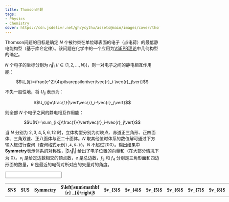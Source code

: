 ```yaml
---
title: Thomson问题
tags: 
- Physics
- Chemistry
cover: https://cdn.jsdelivr.net/gh/ycythu/assets@main/images/cover/thomson.png
---
```


Thomson问题的目标是确定 $N$ 个被约束在单位球表面的电子（点电荷）的最低静电能构型（基于库仑定律）。该问题在化学中的一个应用为[VSEPR理论](https://en.wikipedia.org/wiki/VSEPR_theory)中几何构型的确定。
<!--more-->

$N$ 个电子的坐标分别为 $\vec{r}_i\ (i\in\{1,2,\dots,N\})$，则一对电子之间的静电相互作用能：

$$U_{ij}=\frac{e^2}{4\pi\varepsilon\vert\vec{r}_i-\vec{r}_j\vert}$$

不失一般性地，将 $U_{ij}$ 表示为：

$$U_{ij}=\frac{1}{\vert\vec{r}_i-\vec{r}_j\vert}$$

则全部 $N$ 个电子之间的静电相互作用能：

$$U(N)=\sum_{i<j}\frac{1}{\vert\vec{r}_i-\vec{r}_j\vert}$$

当 $N$ 分别为 $2,3,4,5,6,12$ 时，立体构型分别为对映点、赤道正三角形、正四面体、三角双锥、正八面体与正二十面体。$N$ 取其他值时体系的数值解可通过下方输入框进行查询（查询格式示例`1,4,6-10`，$N$ 不超过200）。输出结果中**Symmetry**表示体系的对称性，$\vert\sum\vec{r}_i\vert$ 给出了电子位置的向量和（在大部分情况下为 $0$）。$v_i$ 是给定边数相交的顶点数，$e$ 是总边数，$f_3$ 和 $f_4$ 分别是三角形面和四边形面的数量，$\theta$ 是最近的电荷对所对应的矢量对的角度。

<style>
	#Thomson {
		font-family: Times New Roman, serif;
		font-size: 16px;
		width: 100%;
		display: table;
	}
	#Thomson tbody tr td {
		text-align: center;
	}
</style>
<input type="text" id="index" name="index" onchange="getData()"/>
<a class="button button--success button--pill" onclick="getData()"><i class="fas fa-search"></i></a>
<table id="Thomson"><tbody><tr><th>$N$</th><th>$U$</th><th>Symmetry</th><th>$\left|\sum\mathbf {r} _{i}\right|$</th><th>$v_{3}$</th><th>$v_{4}$</th><th>$v_{5}$</th><th>$v_{6}$</th><th>$v_{7}$</th><th>$v_{8}$</th><th>$e$</th><th>$f_3$</th><th>$f_4$</th><th>$\theta$</th></tr></tbody></table>

<script>
function getData(str) {
	refresh();
	let flg = 1;
	index_arr = parseRangeString(input_box.value.replaceAll('，',',').replaceAll(' ',','));
	for (let i = 0; i < index_arr.length; i++) {
		index = index_arr[i];
		rowData = index > 1 && index < 200 ? data[index].split(',') : "";
		if (rowData.length == 0 && flg == 1) {
			flg = 0;
			alert("暂未收录该数据");
		}
		else {
			var newRow = table.insertRow(-1);
			for (let j = 0; j < rowData.length; j++) {
				let cell = newRow.insertCell(j);
				cell.innerHTML = rowData[j];
			}
		}
	}
}

function parseRangeString(input) {
    const result = [];
    input.split(',').forEach(part => {
        if (part.includes('-')) {
            const [start, end] = part.split('-').map(Number);
            if (!isNaN(start) && !isNaN(end) && start <= end) {
                for (let i = start; i <= end; i++) {
                    result.push(i);
                }
            }
        } else {
            const num = Number(part);
            if (!isNaN(num)) {
                result.push(num);
            }
        }
    });
    return result;
}

function refresh() {
	const rows = table.rows;
    for (let i = rows.length - 1; i > 0; i--) {
        table.deleteRow(i);
    }
}
const table = document.getElementById('Thomson');
const input_box = document.getElementById('index');
const data = [
	"","",
	"2,0.500000000,D_{\infty h},0,–,–,–,–,–,–,2,–,–,180.000°",
	"3,1.732050808,D_{3h},0,–,–,–,–,–,–,3,2,–,120.000°",
	"4,3.674234614,T_{d},0,4,0,0,0,0,0,6,4,0,109.471°",
	"5,6.474691495,D_{3h},0,2,3,0,0,0,0,9,6,0,90.000°",
	"6,9.985281374,O_{h},0,0,6,0,0,0,0,12,8,0,90.000°",
	"7,14.452977414,D_{5h},0,0,5,2,0,0,0,15,10,0,72.000°",
	"8,19.675287861,D_{4d},0,0,8,0,0,0,0,16,8,2,71.694°",
	"9,25.759986531,D_{3h},0,0,3,6,0,0,0,21,14,0,69.190°",
	"10,32.716949460,D_{4d},0,0,2,8,0,0,0,24,16,0,64.996°",
	"11,40.596450510,C_{2v},0.013219635,0,2,8,1,0,0,27,18,0,58.540°",
	"12,49.165253058,I_h,0,0,0,12,0,0,0,30,20,0,63.435°",
	"13,58.853230612,C_{2v},0.008820367,0,1,10,2,0,0,33,22,0,52.317°",
	"14,69.306363297,D_{6d},0,0,0,12,2,0,0,36,24,0,52.866°",
	"15,80.670244114,D_{3},0,0,0,12,3,0,0,39,26,0,49.225°",
	"16,92.911655302,T,0,0,0,12,4,0,0,42,28,0,48.936°",
	"17,106.050404829,D_{5h},0,0,0,12,5,0,0,45,30,0,50.108°",
	"18,120.084467447,D_{4d},0,0,2,8,8,0,0,48,32,0,47.534°",
	"19,135.089467557,C_{2v},0.000135163,0,0,14,5,0,0,50,32,1,44.910°",
	"20,150.881568334,D_{3h},0,0,0,12,8,0,0,54,36,0,46.093°",
	"21,167.641622399,C_{2v},0.001406124,0,1,10,10,0,0,57,38,0,44.321°",
	"22,185.287536149,T_{d},0,0,0,12,10,0,0,60,40,0,43.302°",
	"23,203.930190663,D_{3},0,0,0,12,11,0,0,63,42,0,41.481°",
	"24,223.347074052,O,0,0,0,24,0,0,0,60,32,6,42.065°",
	"25,243.812760299,C_{s},0.001021305,0,0,14,11,0,0,68,44,1,39.610°",
	"26,265.133326317,C_{2},0.001919065,0,0,12,14,0,0,72,48,0,38.842°",
	"27,287.302615033,D_{5h},0,0,0,12,15,0,0,75,50,0,39.940°",
	"28,310.491542358,T,0,0,0,12,16,0,0,78,52,0,37.824°",
	"29,334.634439920,D_{3},0,0,0,12,17,0,0,81,54,0,36.391°",
	"30,359.603945904,D_{2},0,0,0,12,18,0,0,84,56,0,36.942°",
	"31,385.530838063,C_{3v},0.003204712,0,0,12,19,0,0,87,58,0,36.373°",
	"32,412.261274651,I_h,0,0,0,12,20,0,0,90,60,0,37.377°",
	"33,440.204057448,C_{s},0.004356481,0,0,15,17,1,0,92,60,1,33.700°",
	"34,468.904853281,D_{2},0,0,0,12,22,0,0,96,64,0,33.273°",
	"35,498.569872491,C_{2},0.000419208,0,0,12,23,0,0,99,66,0,33.100°",
	"36,529.122408375,D_{2},0,0,0,12,24,0,0,102,68,0,33.229°",
	"37,560.618887731,D_{5h},0,0,0,12,25,0,0,105,70,0,32.332°",
	"38,593.038503566,D_{6d},0,0,0,12,26,0,0,108,72,0,33.236°",
	"39,626.389009017,D_{3h},0,0,0,12,27,0,0,111,74,0,32.053°",
	"40,660.675278835,T_{d},0,0,0,12,28,0,0,114,76,0,31.916°",
	"41,695.916744342,D_{3h},0,0,0,12,29,0,0,117,78,0,31.528°",
	"42,732.078107544,D_{5h},0,0,0,12,30,0,0,120,80,0,31.245°",
	"43,769.190846459,C_{2v},0.000399668,0,0,12,31,0,0,123,82,0,30.867°",
	"44,807.174263085,O_{h},0,0,0,24,20,0,0,120,72,6,31.258°",
	"45,846.188401061,D_{3},0,0,0,12,33,0,0,129,86,0,30.207°",
	"46,886.167113639,T,0,0,0,12,34,0,0,132,88,0,29.790°",
	"47,927.059270680,C_{s},0.002482914,0,0,14,33,0,0,134,88,1,28.787°",
	"48,968.713455344,O,0,0,0,24,24,0,0,132,80,6,29.690°",
	"49,1011.557182654,C_{3},0.001529341,0,0,12,37,0,0,141,94,0,28.387°",
	"50,1055.182314726,D_{6d},0,0,0,12,38,0,0,144,96,0,29.231°",
	"51,1099.819290319,D_{3},0,0,0,12,39,0,0,147,98,0,28.165°",
	"52,1145.418964319,C_{3},0.000457327,0,0,12,40,0,0,150,100,0,27.670°",
	"53,1191.922290416,C_{2v},0.000278469,0,0,18,35,0,0,150,96,3,27.137°",
	"54,1239.361474729,C_{2},0.000137870,0,0,12,42,0,0,156,104,0,27.030°",
	"55,1287.772720783,C_{2},0.000391696,0,0,12,43,0,0,159,106,0,26.615°",
	"56,1337.094945276,D_{2},0,0,0,12,44,0,0,162,108,0,26.683°",
	"57,1387.383229253,D_3,0,0,0,12,45,0,0,165,110,0,26.702°",
	"58,1438.618250640,D_{2},0,0,0,12,46,0,0,168,112,0,26.155°",
	"59,1490.773335279,C_{2},0.000154286,0,0,14,43,2,0,171,114,0,26.170°",
	"60,1543.830400976,D_{3},0,0,0,12,48,0,0,174,116,0,25.958°",
	"61,1597.941830199,C_{1},0.001091717,0,0,12,49,0,0,177,118,0,25.392°",
	"62,1652.909409898,D_5,0,0,0,12,50,0,0,180,120,0,25.880°",
	"63,1708.879681503,D_3,0,0,0,12,51,0,0,183,122,0,25.257°",
	"64,1765.802577927,D_2,0,0,0,12,52,0,0,186,124,0,24.920°",
	"65,1823.667960264,C_2,0.000399515,0,0,12,53,0,0,189,126,0,24.527°",
	"66,1882.441525304,C_2,0.000776245,0,0,12,54,0,0,192,128,0,24.765°",
	"67,1942.122700406,D_5,0,0,0,12,55,0,0,195,130,0,24.727°",
	"68,2002.874701749,D_2,0,0,0,12,56,0,0,198,132,0,24.433°",
	"69,2064.533483235,D_3,0,0,0,12,57,0,0,201,134,0,24.137°",
	"70,2127.100901551,D_{2d},0,0,0,12,50,0,0,200,128,4,24.291°",
	"71,2190.649906425,C_2,0.001256769,0,0,14,55,2,0,207,138,0,23.803°",
	"72,2255.001190975,I,0,0,0,12,60,0,0,210,140,0,24.492°",
	"73,2320.633883745,C_2,0.001572959,0,0,12,61,0,0,213,142,0,22.810°",
	"74,2387.072981838,C_2,0.000641539,0,0,12,62,0,0,216,144,0,22.966°",
	"75,2454.369689040,D_3,0,0,0,12,63,0,0,219,146,0,22.736°",
	"76,2522.674871841,C_2,0.000943474,0,0,12,64,0,0,222,148,0,22.886°",
	"77,2591.850152354,D_5,0,0,0,12,65,0,0,225,150,0,23.286°",
	"78,2662.046474566,T_h,0,0,0,12,66,0,0,228,152,0,23.426°",
	"79,2733.248357479,C_s,0.000702921,0,0,12,63,1,0,230,152,1,22.636°",
	"80,2805.355875981,D_{4d},0,0,0,16,64,0,0,232,152,2,22.778°",
	"81,2878.522829664,C_2,0.000194289,0,0,12,69,0,0,237,158,0,21.892°",
	"82,2952.569675286,D_2,0,0,0,12,70,0,0,240,160,0,22.206°",
	"83,3027.528488921,C_2,0.000339815,0,0,14,67,2,0,243,162,0,21.646°",
	"84,3103.465124431,C_2,0.000401973,0,0,12,72,0,0,246,164,0,21.513°",
	"85,3180.361442939,C_2,0.000416581,0,0,12,73,0,0,249,166,0,21.498°",
	"86,3258.211605713,C_2,0.001378932,0,0,12,74,0,0,252,168,0,21.522°",
	"87,3337.000750014,C_2,0.000754863,0,0,12,75,0,0,255,170,0,21.456°",
	"88,3416.720196758,D_2,0,0,0,12,76,0,0,258,172,0,21.486°",
	"89,3497.439018625,C_2,0.000070891,0,0,12,77,0,0,261,174,0,21.182°",
	"90,3579.091222723,D_3,0,0,0,12,78,0,0,264,176,0,21.230°",
	"91,3661.713699320,C_2,0.000033221,0,0,12,79,0,0,267,178,0,21.105°",
	"92,3745.291636241,D_2,0,0,0,12,80,0,0,270,180,0,21.026°",
	"93,3829.844338421,C_2,0.000213246,0,0,12,81,0,0,273,182,0,20.751°",
	"94,3915.309269620,D_2,0,0,0,12,82,0,0,276,184,0,20.952°",
	"95,4001.771675565,C_2,0.000116638,0,0,12,83,0,0,279,186,0,20.711°",
	"96,4089.154010060,C_2,0.000036310,0,0,12,84,0,0,282,188,0,20.687°",
	"97,4177.533599622,C_2,0.000096437,0,0,12,85,0,0,285,190,0,20.450°",
	"98,4266.822464156,C_2,0.000112916,0,0,12,86,0,0,288,192,0,20.422°",
	"99,4357.139163132,C_2,0.000156508,0,0,12,87,0,0,291,194,0,20.284°",
	"100,4448.350634331,T,0,0,0,12,88,0,0,294,196,0,20.297°",
	"101,4540.590051694,D_3,0,0,0,12,89,0,0,297,198,0,20.011°",
	"102,4633.736565899,D_3,0,0,0,12,90,0,0,300,200,0,20.040°",
	"103,4727.836616833,C_2,0.000201245,0,0,12,91,0,0,303,202,0,19.907°",
	"104,4822.876522746,D_6,0,0,0,12,92,0,0,306,204,0,19.957°",
	"105,4919.000637616,D_3,0,0,0,12,93,0,0,309,206,0,19.842°",
	"106,5015.984595705,D_2,0,0,0,12,94,0,0,312,208,0,19.658°",
	"107,5113.953547724,C_2,0.000064137,0,0,12,95,0,0,315,210,0,19.327°",
	"108,5212.813507831,C_2,0.000432525,0,0,12,96,0,0,318,212,0,19.327°",
	"109,5312.735079920,C_2,0.000647299,0,0,14,93,2,0,321,214,0,19.103°",
	"110,5413.549294192,D_6,0,0,0,12,98,0,0,324,216,0,19.476°",
	"111,5515.293214587,D_3,0,0,0,12,99,0,0,327,218,0,19.255°",
	"112,5618.044882327,D_5,0,0,0,12,100,0,0,330,220,0,19.351°",
	"113,5721.824978027,D_3,0,0,0,12,101,0,0,333,222,0,18.978°",
	"114,5826.521572163,C_2,0.000149772,0,0,12,102,0,0,336,224,0,18.836°",
	"115,5932.181285777,C_3,0.000049972,0,0,12,103,0,0,339,226,0,18.458°",
	"116,6038.815593579,C_2,0.000259726,0,0,12,104,0,0,342,228,0,18.386°",
	"117,6146.342446579,C_2,0.000127609,0,0,12,105,0,0,345,230,0,18.566°",
	"118,6254.877027790,C_2,0.000332475,0,0,12,106,0,0,348,232,0,18.455°",
	"119,6364.347317479,C_2,0.000685590,0,0,12,107,0,0,351,234,0,18.336°",
	"120,6474.756324980,C_s,0.001373062,0,0,12,108,0,0,354,236,0,18.418°",
	"121,6586.121949584,C_3,0.000838863,0,0,12,109,0,0,357,238,0,18.199°",
	"122,6698.374499261,I_h,0,0,0,12,110,0,0,360,240,0,18.612°",
	"123,6811.827228174,C_{2v},0.001939754,0,0,14,107,2,0,363,242,0,17.840°",
	"124,6926.169974193,D_2,0,0,0,12,112,0,0,366,244,0,18.111°",
	"125,7041.473264023,C_2,0.000088274,0,0,12,113,0,0,369,246,0,17.867°",
	"126,7157.669224867,D_4,0,0,2,16,100,8,0,372,248,0,17.920°",
	"127,7274.819504675,D_5,0,0,0,12,115,0,0,375,250,0,17.877°",
	"128,7393.007443068,C_2,0.000054132,0,0,12,116,0,0,378,252,0,17.814°",
	"129,7512.107319268,C_2,0.000030099,0,0,12,117,0,0,381,254,0,17.743°",
	"130,7632.167378912,C_2,0.000025622,0,0,12,118,0,0,384,256,0,17.683°",
	"131,7753.205166941,C_2,0.000305133,0,0,12,119,0,0,387,258,0,17.511°",
	"132,7875.045342797,I,0,0,0,12,120,0,0,390,260,0,17.958°",
	"133,7998.179212898,C_3,0.000591438,0,0,12,121,0,0,393,262,0,17.133°",
	"134,8122.089721194,C_2,0.000470268,0,0,12,122,0,0,396,264,0,17.214°",
	"135,8246.909486992,D_3,0,0,0,12,123,0,0,399,266,0,17.431°",
	"136,8372.743302539,T,0,0,0,12,124,0,0,402,268,0,17.485°",
	"137,8499.534494782,D_5,0,0,0,12,125,0,0,405,270,0,17.560°",
	"138,8627.406389880,C_2,0.000473576,0,0,12,126,0,0,408,272,0,16.924°",
	"139,8756.227056057,C_2,0.000404228,0,0,12,127,0,0,411,274,0,16.673°",
	"140,8885.980609041,C_1,0.000630351,0,0,13,126,1,0,414,276,0,16.773°",
	"141,9016.615349190,C_{2v},0.000376365,0,0,14,126,0,1,417,278,0,16.962°",
	"142,9148.271579993,C_2,0.000550138,0,0,12,130,0,0,420,280,0,16.840°",
	"143,9280.839851192,C_2,0.000255449,0,0,12,131,0,0,423,282,0,16.782°",
	"144,9414.371794460,D_2,0,0,0,12,132,0,0,426,284,0,16.953°",
	"145,9548.928837232,C_s,0.000094938,0,0,12,133,0,0,429,286,0,16.841°",
	"146,9684.381825575,D_2,0,0,0,12,134,0,0,432,288,0,16.905°",
	"147,9820.932378373,C_2,0.000636651,0,0,12,135,0,0,435,290,0,16.458°",
	"148,9958.406004270,C_2,0.000203701,0,0,12,136,0,0,438,292,0,16.627°",
	"149,10096.859907397,C_1,0.000638186,0,0,14,133,2,0,441,294,0,16.344°",
	"150,10236.196436701,T,0,0,0,12,138,0,0,444,296,0,16.405°",
	"151,10376.571469275,C_2,0.000153836,0,0,12,139,0,0,447,298,0,16.163°",
	"152,10517.867592878,D_2,0,0,0,12,140,0,0,450,300,0,16.117°",
	"153,10660.082748237,D_3,0,0,0,12,141,0,0,453,302,0,16.390°",
	"154,10803.372421141,C_2,0.000735800,0,0,12,142,0,0,456,304,0,16.078°",
	"155,10947.574692279,C_2,0.000603670,0,0,12,143,0,0,459,306,0,15.990°",
	"156,11092.798311456,C_2,0.000508534,0,0,12,144,0,0,462,308,0,15.822°",
	"157,11238.903041156,C_2,0.000357679,0,0,12,145,0,0,465,310,0,15.948°",
	"158,11385.990186197,C_2,0.000921918,0,0,12,146,0,0,468,312,0,15.987°",
	"159,11534.023960956,C_2,0.000381457,0,0,12,147,0,0,471,314,0,15.960°",
	"160,11683.054805549,D_2,0,0,0,12,148,0,0,474,316,0,15.961°",
	"161,11833.084739465,C_2,0.000056447,0,0,12,149,0,0,477,318,0,15.810°",
	"162,11984.050335814,D_3,0,0,0,12,150,0,0,480,320,0,15.813°",
	"163,12136.013053220,C_2,0.000120798,0,0,12,151,0,0,483,322,0,15.675°",
	"164,12288.930105320,D_2,0,0,0,12,152,0,0,486,324,0,15.655°",
	"165,12442.804451373,C_2,0.000091119,0,0,12,153,0,0,489,326,0,15.651°",
	"166,12597.649071323,D_{2d},0,0,0,16,146,4,0,492,328,0,15.607°",
	"167,12753.469429750,C_2,0.000097382,0,0,12,155,0,0,495,330,0,15.600°",
	"168,12910.212672268,D_3,0,0,0,12,156,0,0,498,332,0,15.655°",
	"169,13068.006451127,C_s,0.000068102,0,0,13,155,1,0,501,334,0,15.537°",
	"170,13226.681078541,D_{2d},0,0,0,12,158,0,0,504,336,0,15.569°",
	"171,13386.355930717,D_3,0,0,0,12,159,0,0,507,338,0,15.497°",
	"172,13547.018108787,C_{2v},0.000547291,0,0,14,156,2,0,510,340,0,15.292°",
	"173,13708.635243034,C_s,0.000286544,0,0,12,161,0,0,513,342,0,15.225°",
	"174,13871.187092292,D_2,0,0,0,12,162,0,0,516,344,0,15.366°",
	"175,14034.781306929,C_2,0.000026686,0,0,12,163,0,0,519,346,0,15.252°",
	"176,14199.354775632,C_1,0.000283978,0,0,12,164,0,0,522,348,0,15.101°",
	"177,14364.837545298,D_5,0,0,0,12,165,0,0,525,350,0,15.269°",
	"178,14531.309552587,D_2,0,0,0,12,166,0,0,528,352,0,15.145°",
	"179,14698.754594220,C_1,0.000125113,0,0,13,165,1,0,531,354,0,14.968°",
	"180,14867.099927525,D_2,0,0,0,12,168,0,0,534,356,0,15.067°",
	"181,15036.467239769,C_2,0.000304193,0,0,12,169,0,0,537,358,0,15.002°",
	"182,15206.730610906,D_5,0,0,0,12,170,0,0,540,360,0,15.155°",
	"183,15378.166571028,C_1,0.000467899,0,0,12,171,0,0,543,362,0,14.747°",
	"184,15550.421450311,T,0,0,0,12,172,0,0,546,364,0,14.932°",
	"185,15723.720074072,C_2,0.000389762,0,0,12,173,0,0,549,366,0,14.775°",
	"186,15897.897437048,C_1,0.000389762,0,0,12,174,0,0,552,368,0,14.739°",
	"187,16072.975186320,D_5,0,0,0,12,175,0,0,555,370,0,14.848°",
	"188,16249.222678879,D_2,0,0,0,12,176,0,0,558,372,0,14.740°",
	"189,16426.371938862,C_2,0.000020732,0,0,12,177,0,0,561,374,0,14.671°",
	"190,16604.428338501,C_3,0.000586804,0,0,12,178,0,0,564,376,0,14.501°",
	"191,16783.452219362,C_1,0.001129202,0,0,13,177,1,0,567,378,0,14.195°",
	"192,16963.338386460,I,0,0,0,12,180,0,0,570,380,0,14.819°",
	"193,17144.564740880,C_2,0.000985192,0,0,12,181,0,0,573,382,0,14.144°",
	"194,17326.616136471,C_1,0.000322358,0,0,12,182,0,0,576,384,0,14.350°",
	"195,17509.489303930,D_3,0,0,0,12,183,0,0,579,386,0,14.375°",
	"196,17693.460548082,C_2,0.000315907,0,0,12,184,0,0,582,388,0,14.251°",
	"197,17878.340162571,D_5,0,0,0,12,185,0,0,585,390,0,14.147°",
	"198,18064.262177195,C_2,0.000011149,0,0,12,186,0,0,588,392,0,14.237°",
	"199,18251.082495640,C_1,0.000534779,0,0,12,187,0,0,591,394,0,14.153°",
	"200,18438.842717530,D_2,0,0,0,12,188,0,0,594,396,0,14.222°"
];
</script>